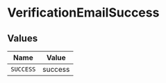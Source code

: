 # VerificationEmailSuccess


## Values

| Name      | Value     |
| --------- | --------- |
| `SUCCESS` | success   |
